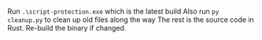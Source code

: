 Run `.\script-protection.exe` which is the latest build
Also run `py cleanup.py` to clean up old files along the way
The rest is the source code in Rust.  Re-build the binary if changed.